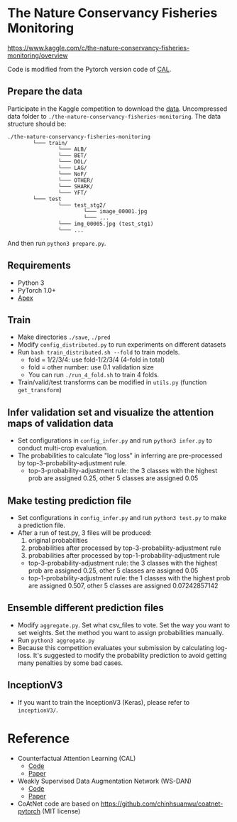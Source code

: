 # The Nature Conservancy Fisheries Monitoring

https://www.kaggle.com/c/the-nature-conservancy-fisheries-monitoring/overview

Code is modified from the Pytorch version code of [CAL](https://github.com/raoyongming/cal).

## Prepare the data

Participate in the Kaggle competition to download
the [data](https://www.kaggle.com/c/the-nature-conservancy-fisheries-monitoring/data). Uncompressed data folder
to `./the-nature-conservancy-fisheries-monitoring`. The data structure should be:

  ```
  ./the-nature-conservancy-fisheries-monitoring
          └─── train/
                  └─── ALB/
                  └─── BET/
                  └─── DOL/
                  └─── LAG/
                  └─── NoF/
                  └─── OTHER/
                  └─── SHARK/
                  └─── YFT/
          └─── test
                  └─── test_stg2/
                          └─── image_00001.jpg
                          └─── ...
                  └─── img_00005.jpg (test_stg1)
                  └─── ...
  ```

And then run `python3 prepare.py`.

## Requirements

- Python 3
- PyTorch 1.0+
- [Apex](https://github.com/NVIDIA/apex)

## Train

- Make directories `./save`, `./pred`
- Modify `config_distributed.py` to run experiments on different datasets
- Run `bash train_distributed.sh --fold` to train models.
    - fold = 1/2/3/4: use fold-1/2/3/4 (4-fold in total)
    - fold = other number: use 0.1 validation size
    - You can run `./run_4_fold.sh` to train 4 folds.
- Train/valid/test transforms can be modified in `utils.py` (function `get_transform`)

## Infer validation set and visualize the attention maps of validation data

- Set configurations in ```config_infer.py``` and run  `python3 infer.py` to conduct multi-crop evaluation.
- The probabilities to calculate "log loss" in inferring are pre-processed by top-3-probability-adjustment rule.
    - top-3-probability-adjustment rule: the 3 classes with the highest prob are assigned 0.25, other 5 classes are
      assigned 0.05

## Make testing prediction file

- Set configurations in ```config_infer.py``` and run  `python3 test.py` to make a prediction file.
- After a run of test.py, 3 files will be produced:
  1. original probabilities
  2. probabilities after processed by top-3-probability-adjustment rule
  3. probabilities after processed by top-1-probability-adjustment rule
  - top-3-probability-adjustment rule: the 3 classes with the highest prob are assigned 0.25, other 5 classes are assigned 0.05
  - top-1-probability-adjustment rule: the 1 classes with the highest prob are assigned 0.507, other 5 classes are assigned 0.07242857142

## Ensemble different prediction files

- Modify `aggregate.py`. Set what csv_files to vote. Set the way you want to set weights. Set the method you want to assign probabilities manually. 
- Run `python3 aggregate.py`
- Because this competition evaluates your submission by calculating log-loss. It's suggested to modify the probability prediction to avoid getting many penalties by some bad cases.

## InceptionV3

- If you want to train the InceptionV3 (Keras), please refer to `inceptionV3/`.

# Reference

- Counterfactual Attention Learning (CAL)
    - [Code](https://www.kaggle.com/c/the-nature-conservancy-fisheries-monitoring/data)
    - [Paper](https://arxiv.org/abs/2108.08728)
- Weakly Supervised Data Augmentation Network (WS-DAN)
    - [Code](https://github.com/GuYuc/WS-DAN.PyTorch)
    - [Paper](https://arxiv.org/abs/1901.09891v2)
- CoAtNet code are based on https://github.com/chinhsuanwu/coatnet-pytorch (MIT license)  

